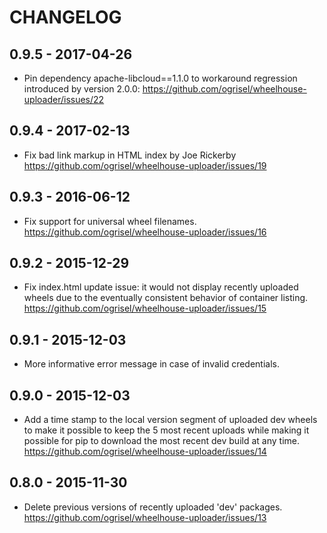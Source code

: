 # CHANGELOG

## 0.9.5 - 2017-04-26

  - Pin dependency apache-libcloud==1.1.0 to workaround
    regression introduced by version 2.0.0:
    https://github.com/ogrisel/wheelhouse-uploader/issues/22

## 0.9.4 - 2017-02-13

  - Fix bad link markup in HTML index by Joe Rickerby
    https://github.com/ogrisel/wheelhouse-uploader/issues/19

## 0.9.3 - 2016-06-12

  - Fix support for universal wheel filenames.
    https://github.com/ogrisel/wheelhouse-uploader/issues/16

## 0.9.2 - 2015-12-29

  - Fix index.html update issue: it would not display recently
    uploaded wheels due to the eventually consistent behavior of
    container listing.
    https://github.com/ogrisel/wheelhouse-uploader/issues/15

## 0.9.1 - 2015-12-03

  - More informative error message in case of invalid credentials.

## 0.9.0 - 2015-12-03

  - Add a time stamp to the local version segment of uploaded dev
    wheels to make it possible to keep the 5 most recent uploads
    while making it possible for pip to download the most recent
    dev build at any time.
    https://github.com/ogrisel/wheelhouse-uploader/issues/14

## 0.8.0 - 2015-11-30

  - Delete previous versions of recently uploaded 'dev' packages.
    https://github.com/ogrisel/wheelhouse-uploader/issues/13
